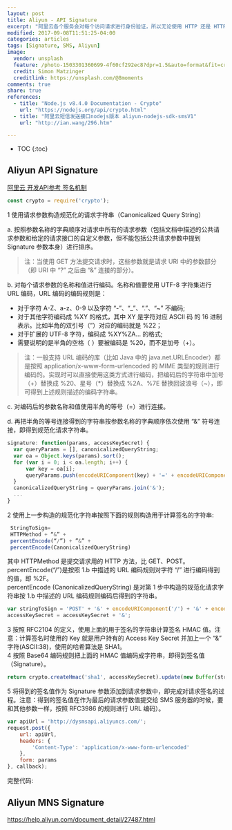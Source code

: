 ```yaml
---
layout: post
title: Aliyun - API Signature
excerpt: "阿里云各个服务会对每个访问请求进行身份验证，所以无论使用 HTTP 还是 HTTPS 协议提交请求，都需要在请求中包含签名（Signature）信息。DirectMail 通过使用 Access Key ID 和 Access Key Secret 进行对称加密的方法来验证请求的发送者身份。Access Key ID 和 Access Key Secret 由阿里云官方颁发给访问者（可以通过阿里云官方网站申请和管理），其中 Access Key ID 用于标识访问者的身份；Access Key Secret 是用于加密签名字符串和服务器端验证签名字符串的密钥，必须严格保密，只有阿里云和用户知道。"
modified: 2017-09-08T11:51:25-04:00
categories: articles
tags: [Signature, SMS, Aliyun]
image:
  vendor: unsplash
  feature: /photo-1503301360699-4f60cf292ec8?dpr=1.5&auto=format&fit=crop&w=1500&h=1000&q=80&cs=tinysrgb&crop=
  credit: Simon Matzinger
  creditlink: https://unsplash.com/@8moments
comments: true
share: true
references:
  - title: "Node.js v8.4.0 Documentation - Crypto"
    url: "https://nodejs.org/api/crypto.html"
  - title: "阿里云短信发送接口nodejs版本 aliyun-nodejs-sdk-smsV1"
    url: "http://ian.wang/296.htm"

---
```


* TOC
{:toc}

## Aliyun API Signature
[阿里云 开发API参考 签名机制](https://help.aliyun.com/document_detail/54229.html)

```javascript
const crypto = require('crypto');
```

1 使用请求参数构造规范化的请求字符串（Canonicalized Query String）

  a. 按照参数名称的字典顺序对请求中所有的请求参数（包括文档中描述的公共请求参数和给定的请求接口的自定义参数，但不能包括公共请求参数中提到 Signature 参数本身）进行排序。

  > 注：当使用 GET 方法提交请求时，这些参数就是请求 URI 中的参数部分（即 URI 中 “?” 之后由 “&” 连接的部分）。

  b. 对每个请求参数的名称和值进行编码。名称和值要使用 UTF-8 字符集进行 URL 编码，URL 编码的编码规则是：
  * 对于字符 A-Z、a-z、0-9 以及字符 “-”、“\_”、“.”、“~” 不编码;
  * 对于其他字符编码成 %XY 的格式，其中 XY 是字符对应 ASCII 码 的 16 进制表示。比如半角的双引号（”）对应的编码就是 %22；
  * 对于扩展的 UTF-8 字符，编码成 %XY%ZA… 的格式;
  * 需要说明的是半角的空格（ ）要被编码是 %20，而不是加号（+）。

  > 注：一般支持 URL 编码的库（比如 Java 中的 java.net.URLEncoder）都是按照 application/x-www-form-urlencoded 的 MIME 类型的规则进行编码的。实现时可以直接使用这类方式进行编码，把编码后的字符串中加号（+）替换成 %20、星号（\*）替换成 %2A、%7E 替换回波浪号（~），即可得到上述规则描述的编码字符串。

  c. 对编码后的参数名称和值使用半角的等号（=）进行连接。

  d. 再把半角的等号连接得到的字符串按参数名称的字典顺序依次使用 “&” 符号连接，即得到规范化请求字符串。

```javascript
signature: function(params, accessKeySecret) {
  var queryParams = [], canonicalizedQueryString;
  var oa = Object.keys(params).sort();
  for (var i = 0; i < oa.length; i++) {
      var key = oa[i];
      queryParams.push(encodeURIComponent(key) + '=' + encodeURIComponent(params[key]));
  }
  canonicalizedQueryString = queryParams.join('&');
  ...
}
```

2 使用上一步构造的规范化字符串按照下面的规则构造用于计算签名的字符串:

```javascript
 StringToSign=
 HTTPMethod + “&” +
 percentEncode(“/”) + ”&” +
 percentEncode(CanonicalizedQueryString)
```

其中 HTTPMethod 是提交请求用的 HTTP 方法，比 GET、POST。<br>
percentEncode(“/”)是按照 1.b 中描述的 URL 编码规则对字符 “/” 进行编码得到的值，即 %2F。<br>
percentEncode (CanonicalizedQueryString) 是对第 1 步中构造的规范化请求字符串按 1.b 中描述的 URL 编码规则编码后得到的字符串。

```javascript
var stringToSign = 'POST' + '&' + encodeURIComponent('/') + '&' + encodeURIComponent(canonicalizedQueryString);
accessKeySecret = accessKeySecret + '&';
```


3 按照 RFC2104 的定义，使用上面的用于签名的字符串计算签名 HMAC 值。注意：计算签名时使用的 Key 就是用户持有的 Access Key Secret 并加上一个 “&” 字符(ASCII:38)，使用的哈希算法是 SHA1。<br>
4 按照 Base64 编码规则把上面的 HMAC 值编码成字符串，即得到签名值（Signature）。

```javascript
return crypto.createHmac('sha1', accessKeySecret).update(new Buffer(stringToSign, 'utf-8')).digest('base64');
```

5 将得到的签名值作为 Signature 参数添加到请求参数中，即完成对请求签名的过程。注意：得到的签名值在作为最后的请求参数值提交给 SMS 服务器的时候，要和其他参数一样，按照 RFC3986 的规则进行 URL 编码）。

```javascript
var apiUrl = 'http://dysmsapi.aliyuncs.com/';
request.post({
    url: apiUrl,
    headers: {
        'Content-Type': 'application/x-www-form-urlencoded'
    },
    form: params
}, callback);
```

完整代码:
<script src="https://gist.github.com/anypossiblew/46c14aa9616b8f6adad1f6f6078333e1.js"></script>


## Aliyun MNS Signature

https://help.aliyun.com/document_detail/27487.html
